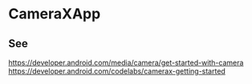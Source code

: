 # CameraXApp

## See
https://developer.android.com/media/camera/get-started-with-camera
https://developer.android.com/codelabs/camerax-getting-started
